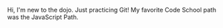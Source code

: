 Hi, I'm new to the dojo.  Just practicing Git!
My favorite Code School path was the JavaScript Path.
